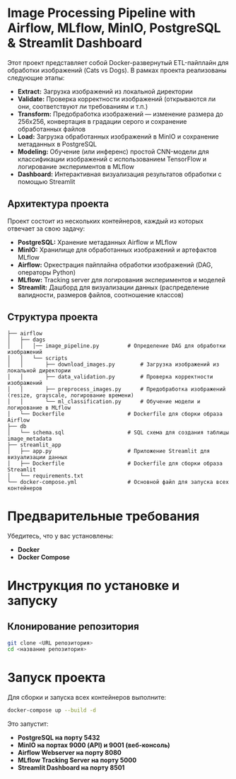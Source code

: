 # Image Processing Pipeline with Airflow, MLflow, MinIO, PostgreSQL & Streamlit Dashboard

Этот проект представляет собой Docker-развернутый ETL-пайплайн для обработки изображений (Cats vs Dogs). В рамках проекта реализованы следующие этапы:

- **Extract:** Загрузка изображений из локальной директории
- **Validate:** Проверка корректности изображений (открываются ли они, соответствуют ли требованиям и т.п.)
- **Transform:** Предобработка изображений — изменение размера до 256x256, конвертация в градации серого и сохранение обработанных файлов
- **Load:** Загрузка обработанных изображений в MinIO и сохранение метаданных в PostgreSQL
- **Modeling:** Обучение (или инференс) простой CNN-модели для классификации изображений с использованием TensorFlow и логирование экспериментов в MLflow
- **Dashboard:** Интерактивная визуализация результатов обработки с помощью Streamlit

## Архитектура проекта

Проект состоит из нескольких контейнеров, каждый из которых отвечает за свою задачу:

- **PostgreSQL:** Хранение метаданных Airflow и MLflow
- **MinIO:** Хранилище для обработанных изображений и артефактов MLflow
- **Airflow:** Оркестрация пайплайна обработки изображений (DAG, операторы Python)
- **MLflow:** Tracking server для логирования экспериментов и моделей
- **Streamlit:** Дашборд для визуализации данных (распределение валидности, размеров файлов, соотношение классов)

## Структура проекта

```plaintext
├── airflow
│   ├── dags
│   │   │── image_pipeline.py         # Определение DAG для обработки изображений
│   │   └── scripts
│   │       ├── download_images.py        # Загрузка изображений из локальной директории
│   │       ├── data_validation.py        # Проверка корректности изображений
│   │       ├── preprocess_images.py      # Предобработка изображений (resize, grayscale, логирование времени)
│   │       └── ml_classification.py      # Обучение модели и логирование в MLflow
│   └── Dockerfile                    # Dockerfile для сборки образа Airflow
├── db
│   └── schema.sql                    # SQL схема для создания таблицы image_metadata
├── streamlit_app
│   ├── app.py                        # Приложение Streamlit для визуализации данных
│   ├── Dockerfile                    # Dockerfile для сборки образа Streamlit
│   └── requirements.txt                 
└── docker-compose.yml                # Основной файл для запуска всех контейнеров
```

# Предварительные требования

Убедитесь, что у вас установлены:
- **Docker**
- **Docker Compose**

# Инструкция по установке и запуску

## Клонирование репозитория

```bash
git clone <URL репозитория>
cd <название репозитория>
```

# Запуск проекта
Для сборки и запуска всех контейнеров выполните:

```bash
docker-compose up --build -d
```

Это запустит:

- **PostgreSQL на порту 5432**
- **MinIO на портах 9000 (API) и 9001 (веб-консоль)**
- **Airflow Webserver на порту 8080**
- **MLflow Tracking Server на порту 5000**
- **Streamlit Dashboard на порту 8501**